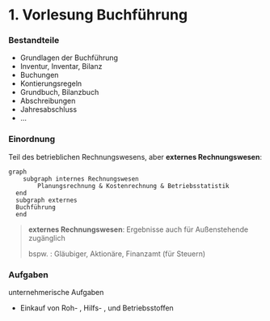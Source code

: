 # 1. Vorlesung Buchführung

### Bestandteile

- Grundlagen der Buchführung 
- Inventur, Inventar, Bilanz
- Buchungen
- Kontierungsregeln
- Grundbuch, Bilanzbuch
- Abschreibungen
- Jahresabschluss
- ...



### Einordnung

Teil des betrieblichen Rechnungswesens, aber **externes Rechnungswesen**:

```mermaid
graph 
	subgraph internes Rechnungswesen
		Planungsrechnung & Kostenrechnung & Betriebsstatistik   
  end 
  subgraph externes
  Buchführung
  end
```



> **externes Rechnungswesen**: Ergebnisse auch für Außenstehende zugänglich 
>
> bspw. : Gläubiger, Aktionäre, Finanzamt (für Steuern)



### Aufgaben

unternehmerische Aufgaben

- Einkauf von Roh- , Hilfs- , und Betriebsstoffen


